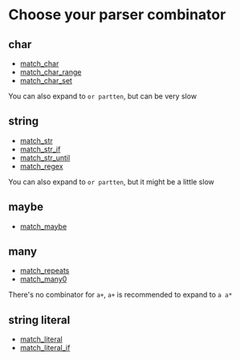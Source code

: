 # Choose your parser combinator

## char

- [match_char]()
- [match_char_range]()
- [match_char_set]()

You can also expand to `or partten`, but can be very slow

## string

- [match_str]()
- [match_str_if]()
- [match_str_until]()
- [match_regex]()

You can also expand to `or partten`, but it might be a little slow

## maybe

- [match_maybe]()

## many

- [match_repeats]()
- [match_many0]()

There's no combinator for `a+`, `a+` is recommended to expand to `a a*`

## string literal

- [match_literal]()
- [match_literal_if]()